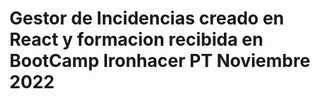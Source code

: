 ﻿# Gestor de Incidencias creado en React y formacion recibida en BootCamp Ironhacer PT Noviembre 2022
